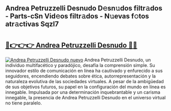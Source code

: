 ## Andrea Petruzzelli Desnudo D𝚎sn𝚞dos filtr𝚊dos - Parts-cSn Vid𝚎os filtr𝚊dos - N𝚞evas f𝚘tos atr𝚊ctivas Sqzl7

# <h2><a href="http://mb9bzx.tromn.icu/?c=Andrea+Petruzzelli+Desnudo">🔗👉👉👉 Andrea Petruzzelli Desnudo 🔗🔗</a></h2>

[![Andrea Petruzzelli Desnudo nuevo](https://i.imgur.com/pEAQMta.gif)](http://mb9bzx.tromn.icu/?c=Andrea+Petruzzelli+Desnudo)
Andrea Petruzzelli Desnudo, un individuo multifacético y paradójico, desafía la comprensión simple. Su innovador estilo de comunicación en línea ha cautivado y enfurecido a sus seguidores, encendiendo debates sobre ética, autorrepresentación y la naturaleza evolutiva de las sociedades virtuales. A pesar de la ambigüedad de sus objetivos futuros, su papel en la configuración del mundo en línea es innegable. Impulsada por una determinación inquebrantable y un carisma innegable, la presencia de Andrea Petruzzelli Desnudo en el universo virtual no tiene paralelo.
